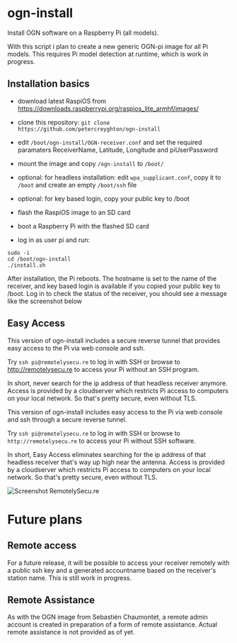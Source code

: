 # ogn-install

Install OGN software on a Raspberry Pi (all models). 

With this script i plan to create a new generic OGN-pi image for all Pi models. This requires Pi model detection at runtime, which is work in progress.

## Installation basics

- download latest RaspiOS from https://downloads.raspberrypi.org/raspios_lite_armhf/images/
- clone this repository:  `git clone https://github.com/petercreyghton/ogn-install`
- edit `/boot/ogn-install/OGN-receiver.conf` and set the required paramaters ReceiverName, Latitude, Longitude and piUserPassword

- mount the image and copy `/ogn-install` to `/boot/`
- optional: for headless installation: edit `wpa_supplicant.conf`, copy it to `/boot` and create an empty `/boot/ssh` file
- optional: for key based login, copy your public key to /boot

- flash the RaspiOS image to an SD card

- boot a Raspberry Pi with the flashed SD card
- log in as user pi and run:

```
sudo -i
cd /boot/ogn-install
./install.sh
```

After installation, the Pi reboots. The hostname is set to the name of the receiver, and key based login is available if you copied your public key to /boot. Log in to check the status of the receiver, you should see a message like the screenshot below

## Easy Access

This version of ogn-install includes a secure reverse tunnel that provides easy access to the Pi via web console and ssh.

Try `ssh pi@remotelysecu.re` to log in with SSH or browse to http://remotelysecu.re to access your Pi without an SSH program.

In short, never search for the ip address of that headless receiver anymore. Access is provided by a cloudserver which restricts Pi access to computers on your local network. So that's pretty secure, even without TLS. 

This version of ogn-install includes easy access to the Pi via web console and ssh through a secure reverse tunnel.

Try `ssh pi@remotelysecu.re` to log in with SSH or browse to `http://remotelysecu.re` to access your Pi without SSH software.

In short, Easy Access eliminates searching for the ip address of that headless receiver that's way up high near the antenna. Access is provided by a cloudserver which restricts Pi access to computers on your local network. So that's pretty secure, even without TLS.

![Screenshot RemotelySecu.re](https://github.com/petercreyghton/ogn-install/blob/master/Screenshot%202021-03-20%20at%2015.38.09.png)


# Future plans 

## Remote access

For a future release, it will be possible to access your receiver remotely with a public ssh key and a generated accountname based on the receiver's station name. This is still work in progress.

## Remote Assistance

As with the OGN image from Sebastién Chaumontet, a remote admin account is created in preparation of a form of remote assistance. Actual remote assistance is not provided as of yet.
